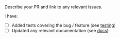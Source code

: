 Describe your PR and link to any relevant issues. 

I have:
 - [ ] Added tests covering the bug / feature (see [testing](https://github.com/norbux/gqlgen/blob/master/TESTING.md))
 - [ ] Updated any relevant documentation (see [docs](https://github.com/norbux/gqlgen/tree/master/docs/content))
